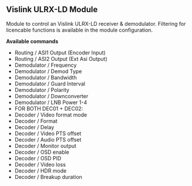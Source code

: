 ## Vislink ULRX-LD Module

Module to control an Vislink ULRX-LD receiver & demodulator.
Filtering for licencable functions is available in the module configuration.

**Available commands**

* Routing / ASI1 Output (Encoder Input)
* Routing / ASI2 Output (Ext Asi Output)
* Demodulator / Frequency
* Demodulator / Demod Type
* Demodulator / Bandwidth
* Demodulator / Guard Interval
* Demodulator / Polarity
* Demodulator / Downconverter
* Demodulator / LNB Power 1-4
* FOR BOTH DEC01 + DEC02:
* Decoder / Video format mode
* Decoder / Format
* Decoder / Delay
* Decoder / Video PTS offset
* Decoder / Audio PTS offset
* Decoder / Monitor output
* Decoder / OSD enable
* Decoder / OSD PID
* Decoder / Video loss
* Decoder / HDR mode
* Decoder / Breakup duration

